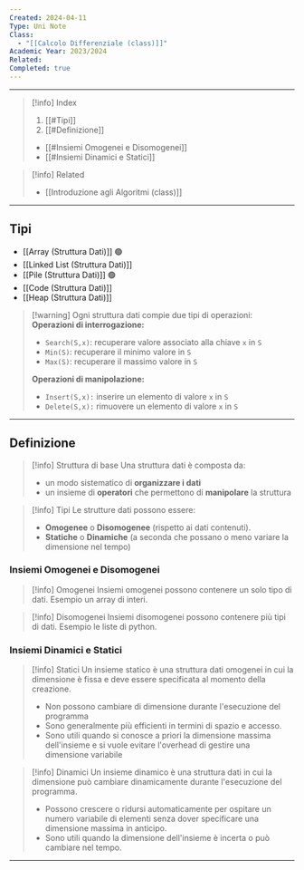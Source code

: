 ```yaml
---
Created: 2024-04-11
Type: Uni Note
Class:
  - "[[Calcolo Differenziale (class)]]"
Academic Year: 2023/2024
Related: 
Completed: true
---
```

---

>[!info] Index
>1. [[#Tipi]]
>2. [[#Definizione]]
>	- [[#Insiemi Omogenei e Disomogenei]]
>	- [[#Insiemi Dinamici e Statici]]

>[!info] Related
>- [[Introduzione agli Algoritmi (class)]]

---
## Tipi

- [[Array (Struttura Dati)]] 🟢
- [[Linked List (Struttura Dati)]]
- [[Pile (Struttura Dati)]] 🟢
- [[Code (Struttura Dati)]]
- [[Heap (Struttura Dati)]]

>[!warning] Ogni struttura dati compie due tipi di operazioni:
>**Operazioni di interrogazione:**
>- `Search(S,x)`: recuperare valore associato alla chiave `x` in `S`
>- `Min(S)`: recuperare il minimo valore in `S`
>- `Max(S)`: recuperare il massimo valore in `S`
>
>**Operazioni di manipolazione:**
>- `Insert(S,x):` inserire un elemento di valore `x` in `S`
>- `Delete(S,x):` rimuovere un elemento di valore `x` in `S`

---
## Definizione

>[!info] Struttura di base
>Una struttura dati è composta da:
>- un modo sistematico di **organizzare i dati**
>- un insieme di **operatori** che permettono di **manipolare** la struttura

>[!info] Tipi
>Le strutture dati possono essere:
>- **Omogenee** o **Disomogenee** (rispetto ai dati contenuti).
>- **Statiche** o **Dinamiche** (a seconda che possano o meno variare la dimensione nel tempo)

### Insiemi Omogenei e Disomogenei 

>[!info] Omogenei 
>Insiemi omogenei possono contenere un solo tipo di dati. Esempio un array di interi.

>[!info] Disomogenei
>Insiemi disomogenei possono contenere più tipi di dati. Esempio le liste di python.

### Insiemi Dinamici e Statici

>[!info] Statici 
>Un insieme statico è una struttura dati omogenei in cui la dimensione è fissa e deve essere specificata al momento della creazione.
>- Non possono cambiare di dimensione durante l'esecuzione del programma
>- Sono generalmente più efficienti in termini di spazio e accesso.
>- Sono utili quando si conosce a priori la dimensione massima dell'insieme e si vuole evitare l'overhead di gestire una dimensione variabile

>[!info] Dinamici
>Un insieme dinamico è una struttura dati in cui la dimensione può cambiare dinamicamente durante l'esecuzione del programma.
>- Possono crescere o ridursi automaticamente per ospitare un numero variabile di elementi senza dover specificare una dimensione massima in anticipo.
>- Sono utili quando la dimensione dell'insieme è incerta o può cambiare nel tempo.

---
